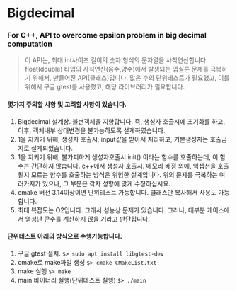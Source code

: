 # Bigdecimal

### For C++, API to overcome epsilon problem in big decimal computation

> 이 API는, 최대 int사이즈 길이의 숫자 형식의 문자열을 사칙연산합니다.
float(double) 타입의 사칙연산(음수,양수)에서 발생되는 엡실론 문제를 극복하기 위해서, 만들어진 API(클래스)입니다.
많은 수의 단위테스트가 필요했고, 이를 위해서 구글 gtest를 사용했고, 해당 라이브러리가 필요합니다.

#### 몇가지 주의할 사항 및 고려할 사항이 있습니다.
1. Bigdecimal 설계상. 불변객체을 지향합니다. 즉, 생성자 호출시에 초기화를 하고, 이후, 객체내부 상태변경을 불가능하도록 설계하였습니다.
2. 1을 지키기 위해, 생성자 호출시, input값을 받아서 처리하고, 기본생성자는 호출금지로 설계되었습니다.
3. 1을 지키기 위해, 불가피하게 생성자호출시 init() 이라는 함수를 호출하는데, 이 함수는 간단하지 않습니다.
   c++에서 생성자 호출시. 메모리 배정 외에, 익셉션을 호출될지 모르는 함수를 호출하는 방식은 위험한 설계입니다.
   위의 문제를 극복하는 여러가지가 있으나, 그 부분은 각자 성향에 맞게 수정하십시요.
4. cmake 버전 3.14이상이면 단위테스트 가능합니다. 클래스만 복사해서 사용도 가능합니다.
5. 최대 복잡도는 O2입니다. 그래서 성능상 문제가 있습니다.
   그러나, 대부분 케이스에서 엄청난 큰수를 계산하지 않을 거라고 판단됩니다.

#### 단위테스트 아래의 방식으로 수행가능합니다.
1. 구글 gtest 설치. 
   `$> sudo apt install libgtest-dev`
2. cmake로 make파일 생성
   `$> cmake CMakeList.txt`
3. make 실행
   `$> make`
4. main 바이너리 실행(단위테스트 실행)
   `$> ./main`